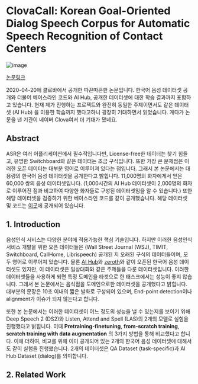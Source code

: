 # ClovaCall: Korean Goal-Oriented Dialog Speech Corpus for Automatic Speech Recognition of Contact Centers  
  
![image](https://user-images.githubusercontent.com/42150335/80241423-8a367180-869e-11ea-8438-6b651ab65fb6.png)  
  
[논문링크](https://arxiv.org/abs/2004.09367)

2020-04-20에 클로바에서 공개한 따끈따끈한 논문입니다. 한국어 음성 데이터셋 공개와 더불어 베이스라인 코드와 AI Hub, 공개한 데이터셋에 대한 학습 결과까지 포함하고 있습니다. 현재 제가 진행하는 프로젝트와 완전히 동일한 주제이면서도 같은 데이터셋 (AI Hub) 을 이용한 학습까지 했다고하니 굉장히 기대하면서 읽었습니다. 게다가 논문을 낸 기관이 네이버 Clova여서 더 기대가 됐네요.  

## Abstract  

ASR은 여러 어플리케이션에서 필수적입니다만, License-free한 데이터는 찾기 힘들고, 유명한 Switchboard와 같은 데이터는 조금 구식입니다. 또한 가장 큰 문제점은 이러한 오픈 데이터는 대부분 영어로 이루어져 있다는 점입니다. 그래서 본 논문에서는 대용량의 한국어 음성 데이터셋을 공개한다고 밝힙니다. 11,000명의 화자에게서 얻은 60,000 쌍의 음성 데이터셋입니다. (1,000시간의 AI Hub 데이터셋이 2,000명의 화자로 이루어진 점과 비교하여 다양한 화자들로 구성된 데이터셋임을 알 수 있습니다.) 또한 해당 데이터셋을 검증하기 위한 베이스라인 코드를 같이 공개했습니다. 해당 데이터셋 및 코드는 [이곳](https://github.com/ClovaAI/ClovaCall)에 공개되어 있습니다.  

## 1. Introduction
  
음성인식 서비스는 다양한 분야에 적용가능한 핵심 기술입니다. 하지만 이러한 음성인식 서비스 개발을 위한 오픈 데이터들은 (Wall Street Journal (WSJ), TIMIT, Switchboard, CallHome, Librispeech) 공개된 지 오래된 구식의 데이터들이며, 모두 영어로 이루어져 있습니다. 물론 [AI Hub](http://www.aihub.or.kr/aidata/105)와 [zeroth](https://github.com/goodatlas/zeroth)와 같이 오픈된 한국어 음성 데이터셋도 있지만, 이 데이터셋은 일상대화와 같은 주제들을 다룬 데이터셋입니다. 이러한 데이터셋들을 사용하게 되면 특정 도메인을 타겟으로 한 태스크에서는 성능이 좋지 않습니다. 그래서 본 논문에서는 음식점을 도메인으로한 데이터셋을 공개했다고 밝힙니다. 대부분의 문장은 10초 이내의 짧은 발화로 구성되어 있으며, End-point detection이나 alignment가 이슈가 되지 않는다고 합니다.  

또한 본 논문에서는 이러한 데이터셋이 어느 정도의 성능을 낼 수 있는지를 보이기 위해 Deep Speech 2 (DS2)와 Listen, Attend and Spell (LAS)의 2개의 모델로 실험을 진행했다고 밝힙니다. 이때 **Pretraining-finetuning**, **from-scratch training**, **scratch training with data augmentation** 의 3가지 방법을 통해 비교했다고 합니다. 이에 더하여, 비교를 위해 이미 공개되어 있는 2개의 한국어 음성 데이터셋에 대해서도 같이 실험을 진행했습니다. 2개의 데이터셋은 QA Dataset (task-specific)과 AI Hub Dataset (dialog)를 의미합니다.   
  
## 2. Related Work
  

  
